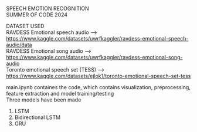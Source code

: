 SPEECH EMOTION RECOGNITION  
SUMMER OF CODE 2024  

DATASET USED  
RAVDESS Emotional speech audio -->  https://www.kaggle.com/datasets/uwrfkaggler/ravdess-emotional-speech-audio/data  
RAVDESS Emotional song audio -->  https://www.kaggle.com/datasets/uwrfkaggler/ravdess-emotional-song-audio  
Toronto emotional speech set (TESS) --> https://www.kaggle.com/datasets/ejlok1/toronto-emotional-speech-set-tess  

main.ipynb containes the code, which contains visualization, preprocessing, feature extraction and model training/testing  
Three models have been made   
1. LSTM
2. Bidirectional LSTM
3. GRU

